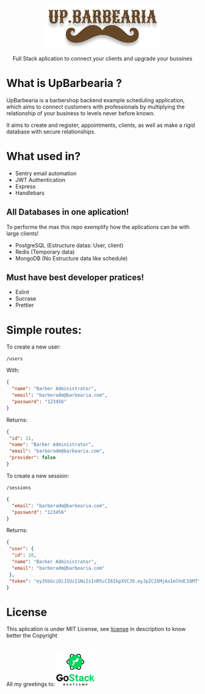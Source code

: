 <div align="center">
<img src=".github/upbarbearia.png" width="300px"/>
  <p>Full Stack aplication to connect your clients and upgrade your bussines</p>
</div>

# What is UpBarbearia ?

UpBarbearia is a barbershop backend example scheduling application, which aims to connect customers with professionals by multiplying the relationship of your business to levels never before known.

It aims to create and register, appointments, clients, as well as make a rigid database with secure relationships.

# What used in?
- Sentry email automation
- JWT Authentication
- Express
- Handlebars

## All Databases in one aplication!
To performe the max this repo exemplify how the aplications can be with large clients!
- PostgreSQL (Estructure datas: User, client)
- Redis (Temporary data)
- MongoDB (No Estructure data like schedule)

## Must have best developer pratices!
- Eslint
- Sucrase
- Prettier

# Simple routes:
To create a new user:
```
/users
```
With:
```json
{
  "name": "Barber Administrator",
  "email": "barberadm@barbearia.com",
  "password": "123456"
}
```
Returns:
```json
{
 "id": 21,
 "name": "Barber Administrator",
 "email": "barberadm@barbearia.com",
 "provider": false
}
```
To create a new session:
```
/sessions
```

```json
{
  "email": "barberadm@barbearia.com",
  "password": "123456"
}
```
Returns:
```json
{
 "user": {
  "id": 20,
  "name": "Barber Administrator",
  "email": "barberadm@barbearia.com"
 },
 "token": "eyJhbGciOiJIUzI1NiIsInR5cCI6IkpXVCJ9.eyJpZCI6MjAsImlhdCI6MTYxMTY4NjQ5OSwiZXhwIjoxNjEyMjkxMjk5fQ.A1kBo8jHrYkCh14eJB8lfHBf5YdsLyIMmFYTH2ESwbI"
}
```
# License
This aplication is under MIT License, see [license](LICENSE.md) in description to know better the Copyright

<h1></h1>

All my greetings to: <img src=".github/bootcamp.png" width="100px">

